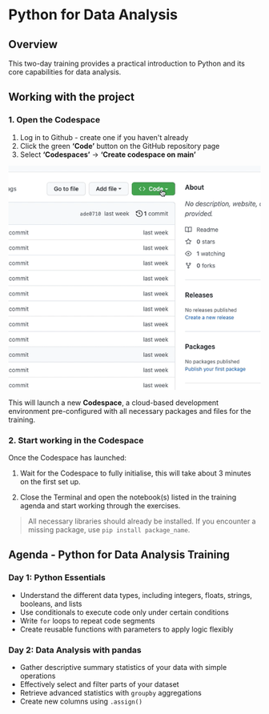 # Python for Data Analysis

## Overview

This two-day training provides a practical introduction to Python and its core capabilities for data analysis.

## Working with the project

### 1. Open the Codespace

1. Log in to Github - create one if you haven't already
2. Click the green **‘Code’** button on the GitHub repository page  
3. Select **‘Codespaces’** → **‘Create codespace on main’**

![Create codespace on main](images/open-codespace.gif)

This will launch a new **Codespace**, a cloud-based development environment pre-configured with all necessary packages and files for the training.

### 2. Start working in the Codespace

Once the Codespace has launched:

1. Wait for the Codespace to fully initialise, this will take about 3 minutes on the first set up.
   
2. Close the Terminal and open the notebook(s) listed in the training agenda and start working through the exercises.

> All necessary libraries should already be installed. If you encounter a missing package, use `pip install package_name`.

## Agenda - Python for Data Analysis Training

### Day 1: Python Essentials

- Understand the different data types, including integers, floats, strings, booleans, and lists  
- Use conditionals to execute code only under certain conditions  
- Write `for` loops to repeat code segments  
- Create reusable functions with parameters to apply logic flexibly  

### Day 2: Data Analysis with pandas

- Gather descriptive summary statistics of your data with simple operations  
- Effectively select and filter parts of your dataset  
- Retrieve advanced statistics with `groupby` aggregations  
- Create new columns using `.assign()`  
